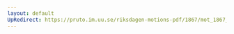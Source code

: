 ```yaml
---
layout: default
UpRedirect: https://pruto.im.uu.se/riksdagen-motions-pdf/1867/mot_1867__ak__193/mot_1867__ak__193-001.pdf
---
```

